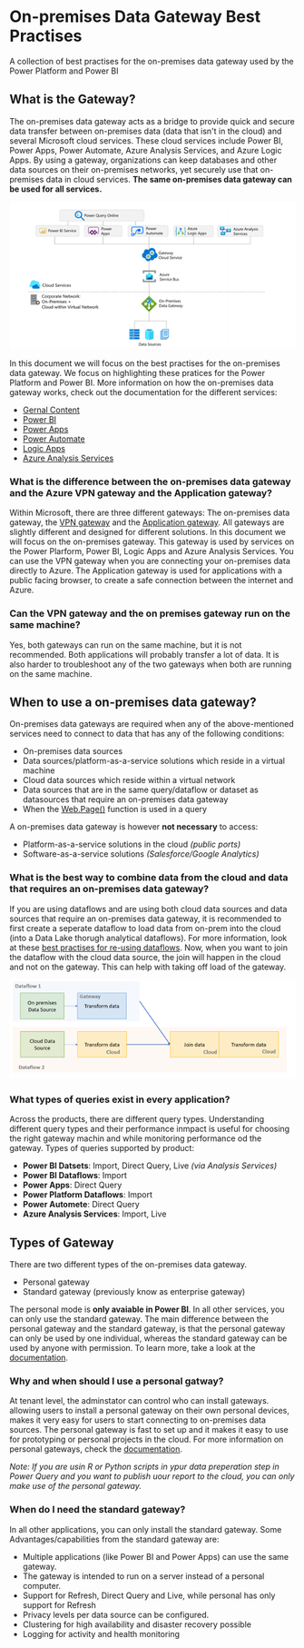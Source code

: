 # On-premises Data Gateway Best Practises
A collection of best practises for the on-premises data gateway used by the Power Platform and Power BI

## What is the Gateway?
The on-premises data gateway acts as a bridge to provide quick and secure data transfer between on-premises data (data that isn't in the cloud) and several Microsoft cloud services. These cloud services include Power BI, Power Apps, Power Automate, Azure Analysis Services, and Azure Logic Apps. By using a gateway, organizations can keep databases and other data sources on their on-premises networks, yet securely use that on-premises data in cloud services. **The same on-premises data gateway can be used for all services.**

![Gateway used by different services](images/Picture1.png)

In this document we will focus on the best practises for the on-premises data gateway. We focus on highlighting these pratices for the Power Platform and Power BI. More information on how the on-premises data gateway works, check out the documentation for the different services:
* [Gernal Content](https://docs.microsoft.com/en-us/data-integration/gateway/service-gateway-onprem)
* [Power BI](https://docs.microsoft.com/en-us/power-bi/connect-data/service-gateway-onprem)
* [Power Apps](https://docs.microsoft.com/en-us/powerapps/maker/canvas-apps/gateway-reference)
* [Power Automate](https://docs.microsoft.com/en-us/power-automate/gateway-reference)
* [Logic Apps](https://docs.microsoft.com/en-us/azure/logic-apps/logic-apps-gateway-install)
* [Azure Analysis Services](https://docs.microsoft.com/en-us/azure/analysis-services/analysis-services-gateway )

### What is the difference between the on-premises data gateway and the Azure VPN gateway and the Application gateway?

Within Microsoft, there are three different gateways: The on-premises data gateway, the [VPN gateway](https://docs.microsoft.com/en-us/azure/vpn-gateway/vpn-gateway-about-vpngateways) and the [Application gateway](https://docs.microsoft.com/en-us/azure/application-gateway/overview). All gateways are slightly different and designed for different solutions. 
In this document we will focus on the on-premises gateway. This gateway is used by services on the Power Plarform, Power BI, Logic Apps and Azure Analysis Services. You can use the VPN gateway when you are connecting your on-premises data directly to Azure. The Application gateway is used for applications with a public facing browser, to create a safe connection between the internet and Azure. 

### Can the VPN gateway and the on premises gateway run on the same machine?
Yes, both gateways can run on the same machine, but it is not recommended. Both applications will probably transfer a lot of data. It is also harder to troubleshoot any of the two gateways when both are running on the same machine.

## When to use a on-premises data gateway?
On-premises data gateways are required when any of the above-mentioned services need to connect to data that has any of the following conditions:
* On-premises data sources
* Data sources/platform-as-a-service solutions which reside in a virtual machine
* Cloud data sources which reside within a virtual network
* Data sources that are in the same query/dataflow or dataset as datasources that require an on-premises data gateway
* When the [Web.Page()](https://docs.microsoft.com/en-us/powerquery-m/web-page) function is used in a query

A on-premises data gateway is however **not necessary** to access:
* Platform-as-a-service solutions in the cloud *(public ports)*
* Software-as-a-service solutions *(Salesforce/Google Analytics)*

### What is the best way to combine data from the cloud and data that requires an on-premises data gateway?
If you are using dataflows and are using both cloud data sources and data sources that require an on-premises data gateway, it is recommended to first create a seperate dataflow to load data from on-prem into the cloud (into a Data Lake thorugh analytical dataflows). For more information, look at these [best practises for re-using dataflows](https://docs.microsoft.com/en-us/power-query/dataflows/best-practices-reusing-dataflows). Now, when you want to join the dataflow with the cloud data source, the join will happen in the cloud and not on the gateway. This can help with taking off load of the gateway. 

![Gateway used by different services](images/Picture2.png)

### What types of queries exist in every application?
Across the products, there are different query types. Understanding different query types and their performance inmpact is useful for choosing the right gateway machin and while monitoring performance od the gateway. Types of queries supported by product:
* **Power BI Datsets**: Import, Direct Query, Live *(via Analysis Services)*
* **Power BI Dataflows**: Import
* **Power Apps**: Direct Query
* **Power Platform Dataflows**: Import
* **Power Automete**: Direct Query
* **Azure Analysis Services**: Import, Live 

## Types of Gateway
There are two different types of the on-premises data gateway.
* Personal gateway
* Standard gateway (previously know as enterprise gateway)

The personal mode is **only avaiable in Power BI**. In all other services, you can only use the standard gateway. The main  difference between the personal gateway and the standard gateway, is that the personal gateway can only be used by one individual, whereas the standard gateway can be used by anyone with permission. To learn more, take a look at the [documentation](https://docs.microsoft.com/en-us/data-integration/gateway/service-gateway-onprem#types-of-gateways).

### Why and when should I use a personal gatway?
At tenant level, the adminstator can control who can install gateways. allowing users to install a personal gateway on their own personal devices, makes it very easy for users to start connecting to on-premises data sources. The personal gateway is fast to set up and it makes it easy to use for prototyping or personal projects in the cloud. For more information on personal gateways, check the [documentation](https://docs.microsoft.com/en-us/power-bi/connect-data/service-gateway-personal-mode).

*Note: If you are usin R or Python scripts in ypur data preperation step in Power Query and you want to publish uour report to the cloud, you can only make use of the personal gateway.*

### When do I need the standard gateway?
In all other applications, you can only install the standard gateway. Some Advantages/capabilities from the standard gateway are: 

* Multiple applications (like Power BI and Power Apps) can use the same gateway. 
* The gateway is intended to run on a server instead of a personal computer. 
* Support for Refresh, Direct Query and Live, while personal  has only support for Refresh 
* Privacy levels per data source can be configured. 
* Clustering for high availability and disaster recovery possible 
* Logging for activity and health monitoring 
